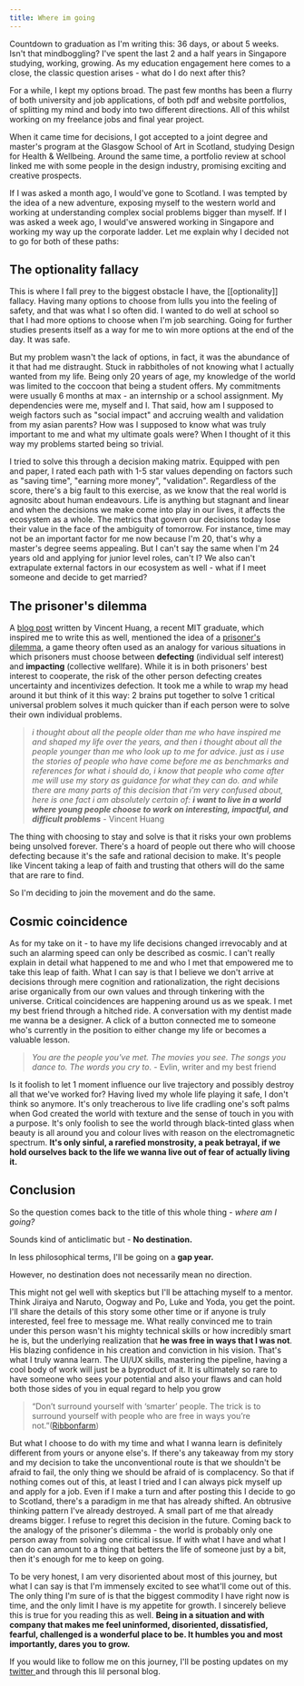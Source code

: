 ```yaml
---
title: Where im going
---
```


Countdown to graduation as I'm writing this: 36 days, or about 5 weeks. Isn't that mindboggling? I've spent the last 2 and a half years in Singapore studying, working, growing. As my education engagement here comes to a close, the classic question arises - what do I do next after this? 

For a while, I kept my options broad. The past few months has been a flurry of both university and job applications, of both pdf and website portfolios, of splitting my mind and body into two different directions. All of this whilst working on my freelance jobs and final year project.

When it came time for decisions, I got accepted to a joint degree and master's program at the Glasgow School of Art in Scotland, studying Design for Health & Wellbeing. Around the same time, a portfolio review at school linked me with some people in the design industry, promising exciting and creative prospects. 

If I was asked a month ago, I would've gone to Scotland. I was tempted by the idea of a new adventure, exposing myself to the western world and working at understanding complex social problems bigger than myself. If I was asked a week ago, I would've answered working in Singapore and working my way up the corporate ladder.  Let me explain why I decided not to go for both of these paths:

## The optionality fallacy

This is where I fall prey to the biggest obstacle I have, the [[optionality]] fallacy. Having many options to choose from lulls you into the feeling of safety, and that was what I so often did.  I wanted to do well at school so that I had more options to choose when I'm job searching. Going for further studies presents itself as a way for me to win more options at the end of the day. It was safe.

But my problem wasn't the lack of options, in fact, it was the abundance of it that had me distraught. Stuck in rabbitholes of not knowing what I actually wanted from my life.  Being only 20 years of age, my knowledge of the world was limited to the coccoon that being a student offers. My commitments were usually 6 months at max - an internship or a school assignment. My dependencies were me, myself and I. That said, how am I supposed to weigh factors such as "social impact" and accruing wealth and validation from my asian parents? How was I supposed to know what was truly important to me and what my ultimate goals were? When I thought of it this way my problems started being so trivial.

I tried to solve this through a decision making matrix. Equipped with pen and paper, I rated each path with 1-5 star values depending on factors such as "saving time", "earning more money", "validation". Regardless of the score, there's a big fault to this exercise, as we know that the real world is agnositc about human endeavours. Life is anything but stagnant and linear and when the decisions we make come into play in our lives, it affects the ecosystem as a whole. The metrics that govern our decisions today lose their value in the face of the ambiguity of tomorrow. For instance, time may not be an important factor for me now because I'm 20, that's why a master's degree seems appealing. But I can't say the same when I'm 24 years old and applying for junior level roles, can't I? We also can't extrapulate external factors in our ecosystem as well - what if I meet someone and decide to get married? 

## The prisoner's dilemma

A [blog post](https://mindslice.substack.com/p/choosing) written by Vincent Huang, a recent MIT graduate, which inspired me to write this as well, mentioned the idea of a [prisoner's dilemma](https://www.investopedia.com/articles/investing/110513/utilizing-prisoners-dilemma-business-and-economy.asp), a game theory often used as an analogy for various situations in which prisoners must choose between **defecting** (individual self interest) and **impacting** (collective wellfare). While it is in both prisoners' best interest to cooperate, the risk of the other person defecting creates uncertainty and incentivizes defection. It took me a while to wrap my head around it but think of it this way: 2 brains put together to solve 1 critical universal problem solves it much quicker than if each person were to solve their own individual problems. 

> *i thought about all the people older than me who have inspired me and shaped my life over the years, and then i thought about all the people younger than me who look up to me for advice. just as i use the stories of people who have come before me as benchmarks and references for what i should do, i know that people who come after me will use my story as guidance for what they can do. and while there are many parts of this decision that i’m very confused about, here is one fact i am absolutely certain of: **i want to live in a world where young people choose to work on interesting, impactful, and difficult problems*** - Vincent Huang

The thing with choosing to stay and solve is that it risks your own problems being unsolved forever. There's a hoard of people out there who will choose defecting because it's the safe and rational decision to make. It's people like Vincent taking a leap of faith and trusting that others will do the same that are rare to find. 

So I'm deciding to join the movement and do the same.

## Cosmic coincidence
 
As for my take on it - to have my life decisions changed irrevocably and at such an alarming speed can only be described as cosmic. I can't really explain in detail what happened to me and who I met that empowered me to take this leap of faith. What I can say is that I believe we don't arrive at decisions through mere cognition and rationalization, the right decisions arise organically from our own values and through tinkering with the universe. Critical coincidences are happening around us as we speak. I met my best friend through a hitched ride. A conversation with my dentist made me wanna be a designer. A click of a button connected me to someone who's currently in the position to either change my life or becomes a valuable lesson. 

>*You are the people you've met. The movies you see. The songs you dance to. The words you cry to*. - Evlin, writer and my best friend

Is it foolish to let 1 moment influence our live trajectory and possibly destroy all that we've worked for? Having lived my whole life playing it safe, I don't think so anymore. It's only treacherous to live life cradling one's soft palms when God created the world with texture and the sense of touch in you with a purpose. It's only foolish to see the world through black-tinted glass when beauty is all around you and colour lives with reason on the electromagnetic spectrum. **It's only sinful, a rarefied monstrosity, a peak betrayal, if we hold ourselves back to the life we wanna live out of fear of actually living it.** 

## Conclusion

So the question comes back to the title of this whole thing - *where am I going?*

Sounds kind of anticlimatic but - **No destination.** 

In less philosophical terms, I'll be going on a **gap year.** 

However, no destination does not necessarily mean no direction. 

This might not gel well with skeptics but I'll be attaching myself to a mentor. Think Jiraiya and Naruto, Oogway and Po, Luke and Yoda, you get the point. I'll share the details of this story some other time or if anyone is truly interested, feel free to message me. What really convinced me to train under this person wasn't his mighty technical skills or how incredibly smart he is, but the underlying realization that **he was free in ways that I was not**. His blazing confidence in his creation and conviction in his vision. That's what I truly wanna learn. The UI/UX skills, mastering the pipeline, having a cool body of work will just be a byproduct of it. It is ultimately so rare to have someone who sees your potential and also your flaws and can hold both those sides of you in equal regard to help you grow

>“Don’t surround yourself with ‘smarter’ people. The trick is to surround yourself with people who are free in ways you’re not.”([Ribbonfarm](https://www.ribbonfarm.com/2014/11/05/dont-surround-yourself-with-smarter-people/))  

But what I choose to do with my time and what I wanna learn is definitely different from yours or anyone else's. If there's any takeaway from my story and my decision to take the unconventional route is that we shouldn't be afraid to fail, the only thing we should be afraid of is complacency. So that if nothing comes out of this, at least I tried and I can always pick myself up and apply for a job.  Even if I make a turn and after posting this I decide to go to Scotland, there's a paradigm in me that has already shifted. An obtrusive thinking pattern I've already destroyed. A small part of me that already dreams bigger. I refuse to regret this decision in the future. Coming back to the analogy of the prisoner's dilemma - the world is probably only one person away from solving one critical issue. If with what I have and what I can do can amount to a thing that betters the life of someone just by a bit, then it's enough for me to keep on going.

To be very honest, I am very disoriented about most of this journey, but what I can say is that I'm immensely excited to see what'll come out of this. The only thing I'm sure of is that the biggest commodity I have right now is time, and the only limit I have is my appetite for growth. I sincerely believe this is true for you reading this as well. **Being in a situation and with company that makes me feel uninformed, disoriented, dissatisfied, fearful, challenged is a wonderful place to be. It humbles you and most importantly, dares you to grow.** 

If you would like to follow me on this journey, I'll be posting updates on my [twitter ](https://twitter.com/JovinaRahardjo) and through this lil personal blog.